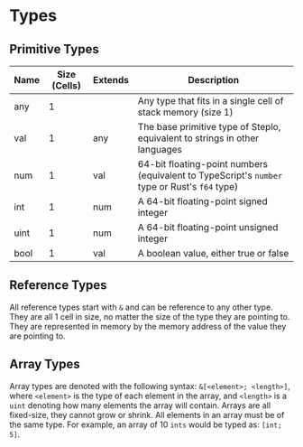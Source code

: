 # Types

## Primitive Types

| Name | Size (Cells) | Extends | Description |
| --- | --- | --- | --- |
| any | 1 |  | Any type that fits in a single cell of stack memory (size 1) |
| val | 1 | any | The base primitive type of Steplo, equivalent to strings in other languages |
| num | 1 | val | 64-bit floating-point numbers (equivalent to TypeScript's `number` type or Rust's `f64` type)  |
| int | 1 | num | A 64-bit floating-point signed integer |
| uint | 1 | num | A 64-bit floating-point unsigned integer |
| bool | 1 | val | A boolean value, either true or false |

## Reference Types

All reference types start with `&` and can be reference to any other type. They are all 1 cell in size, no matter the size of the type they are pointing to. They are represented in memory by the memory address of the value they are pointing to.

## Array Types

Array types are denoted with the following syntax: `&[<element>; <length>]`, where `<element>` is the type of each element in the array, and `<length>` is a `uint` denoting how many elements the array will contain. Arrays are all fixed-size, they cannot grow or shrink. All elements in an array must be of the same type. For example, an array of 10 `ints` would be typed as: `[int; 5]`.

